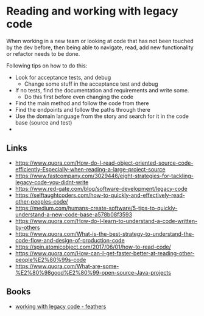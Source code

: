 # Reading and working with legacy code

When working in a new team or looking at code that has not been touched by the dev before, then being able to navigate, read, add new functionality or refactor needs to be done.

Following tips on how to do this:

- Look for acceptance tests, and debug
  - Change some stuff in the acceptance test and debug
- If no tests, find the documentation and requirements and write some.
  - Do this first before even changing the code
- Find the main method and follow the code from there
- Find the endpoints and follow the paths through there
- Use the domain language from the story and search for it in the code base (source and test)
- 

## Links

- https://www.quora.com/How-do-I-read-object-oriented-source-code-efficiently-Especially-when-reading-a-large-project-source
- https://www.fastcompany.com/3029446/eight-strategies-for-tackling-legacy-code-you-didnt-write
- https://www.red-gate.com/blog/software-development/legacy-code
- https://selftaughtcoders.com/how-to-quickly-and-effectively-read-other-peoples-code/
- https://medium.com/humans-create-software/5-tips-to-quickly-understand-a-new-code-base-a578b08f3593
- https://www.quora.com/How-do-I-learn-to-understand-a-code-written-by-others
- https://www.quora.com/What-is-the-best-strategy-to-understand-the-code-flow-and-design-of-production-code
- https://spin.atomicobject.com/2017/06/01/how-to-read-code/
- https://www.quora.com/How-can-I-get-faster-better-at-reading-other-people%E2%80%99s-code
- https://www.quora.com/What-are-some-%E2%80%98good%E2%80%99-open-source-Java-projects

## Books

- [working with legacy code - feathers]()
